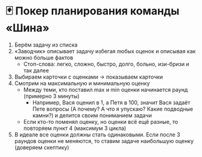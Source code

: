 # 🃏 Покер планирования команды «Шина»

1. Берём задачу из списка
2. «Заводчик» описывает задачу избегая любых оценок и описывая как можно больше фактов
    - Стоп-слова: легко, сложно, быстро, долго, больно, изи-бризи и так далее
4. Выбираем карточки с оценками → показываем карточки
5. Смотрим на максимальную и минимальную оценку
    - Между теми, кто поставил max и min оценки начинается раунд (примерно 3 минуты)
      - Например, Вася оценил в 1, а Петя в 100, значит Вася задаёт Пете вопросы (А почему? А что я упускаю? Какие подводные камни?) и делится своим пониманием задачи
    - Если кто-то поменял оценку, но оценки всё ещё разные, то повторяем пункт 4 (максимум 3 цикла)
6. В идеале все оценки должны стать одинаковыми. Если после 3 раундов оценки не меняются, то ставим задаче наибольшую оценку (доверяем скептику)
